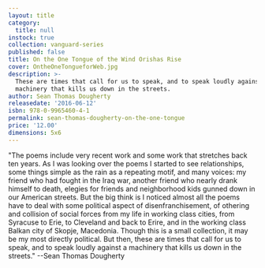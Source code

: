 ```yaml
---
layout: title
category:
  title: null
instock: true
collection: vanguard-series
published: false
title: On the One Tongue of the Wind Orishas Rise
cover: OntheOneTongueforWeb.jpg
description: >-
  These are times that call for us to speak, and to speak loudly against a
  machinery that kills us down in the streets.
author: Sean Thomas Dougherty
releasedate: '2016-06-12'
isbn: 978-0-9965460-4-1
permalink: sean-thomas-dougherty-on-the-one-tongue
price: '12.00'
dimensions: 5x6
---
```

"The poems include very recent work and some work that stretches back ten years. As I was looking over the poems I started to see relationships, some things simple as the rain as a repeating motif, and many voices: my friend who had fought in the Iraq war, another friend who nearly drank himself to death, elegies for friends and neighborhood kids gunned down in our American streets. But the big think is I noticed almost all the poems have to deal with some political aspect of disenfranchisement, of othering and collision of social forces from my life in working class cities, from Syracuse to Erie, to Cleveland and back to Erire, and in the working class Balkan city of Skopje, Macedonia. Though this is a small collection, it may be my most directly political. But then, these are times that call for us to speak, and to speak loudly against a machinery that kills us down in the streets."
--Sean Thomas Dougherty



